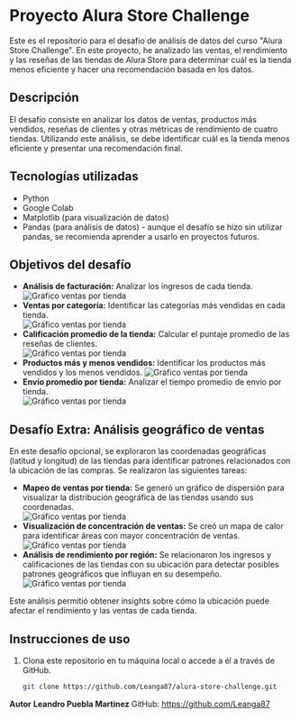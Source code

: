 # Proyecto Alura Store Challenge

Este es el repositorio para el desafío de análisis de datos del curso "Alura Store Challenge". En este proyecto, he analizado las ventas, el rendimiento y las reseñas de las tiendas de Alura Store para determinar cuál es la tienda menos eficiente y hacer una recomendación basada en los datos.

## Descripción

El desafío consiste en analizar los datos de ventas, productos más vendidos, reseñas de clientes y otras métricas de rendimiento de cuatro tiendas. Utilizando este análisis, se debe identificar cuál es la tienda menos eficiente y presentar una recomendación final.

## Tecnologías utilizadas

- Python  
- Google Colab  
- Matplotlib (para visualización de datos)  
- Pandas (para análisis de datos) - aunque el desafío se hizo sin utilizar pandas, se recomienda aprender a usarlo en proyectos futuros.

## Objetivos del desafío

- **Análisis de facturación:** Analizar los ingresos de cada tienda.  
![Gráfico ventas por tienda](img/Ingresos_totales_tiendas_barra.png)
- **Ventas por categoría:** Identificar las categorías más vendidas en cada tienda.  
![Gráfico ventas por tienda](img/categorias_pastel.png)
- **Calificación promedio de la tienda:** Calcular el puntaje promedio de las reseñas de clientes.  
![Gráfico ventas por tienda](img/calificacion_promedio_barra_horizontal.png)
- **Productos más y menos vendidos:** Identificar los productos más vendidos y los menos vendidos. 
![Gráfico ventas por tienda](img/productos_mas_vendidos_torta.png)
- **Envío promedio por tienda:** Analizar el tiempo promedio de envío por tienda.  
![Gráfico ventas por tienda](img/calificacion_promedio_barra_horizontal.png)


## Desafío Extra: Análisis geográfico de ventas

En este desafío opcional, se exploraron las coordenadas geográficas (latitud y longitud) de las tiendas para identificar patrones relacionados con la ubicación de las compras. Se realizaron las siguientes tareas:

- **Mapeo de ventas por tienda:** Se generó un gráfico de dispersión para visualizar la distribución geográfica de las tiendas usando sus coordenadas.  
![Gráfico ventas por tienda](img/ubicacion_geografica_mapeado.png)
- **Visualización de concentración de ventas:** Se creó un mapa de calor para identificar áreas con mayor concentración de ventas.  
![Gráfico ventas por tienda](img/Distribucion_geaografica_dispersion.png)
- **Análisis de rendimiento por región:** Se relacionaron los ingresos y calificaciones de las tiendas con su ubicación para detectar posibles patrones geográficos que influyan en su desempeño.  
![Gráfico ventas por tienda](img/Distribucion_geaografica_calificacion_dispersion.png)


Este análisis permitió obtener insights sobre cómo la ubicación puede afectar el rendimiento y las ventas de cada tienda.

## Instrucciones de uso

1. Clona este repositorio en tu máquina local o accede a él a través de GitHub.
   
   ```bash
   git clone https://github.com/Leanga87/alura-store-challenge.git

**Autor**
**Leandro Puebla Martinez**
GitHub: https://github.com/Leanga87
